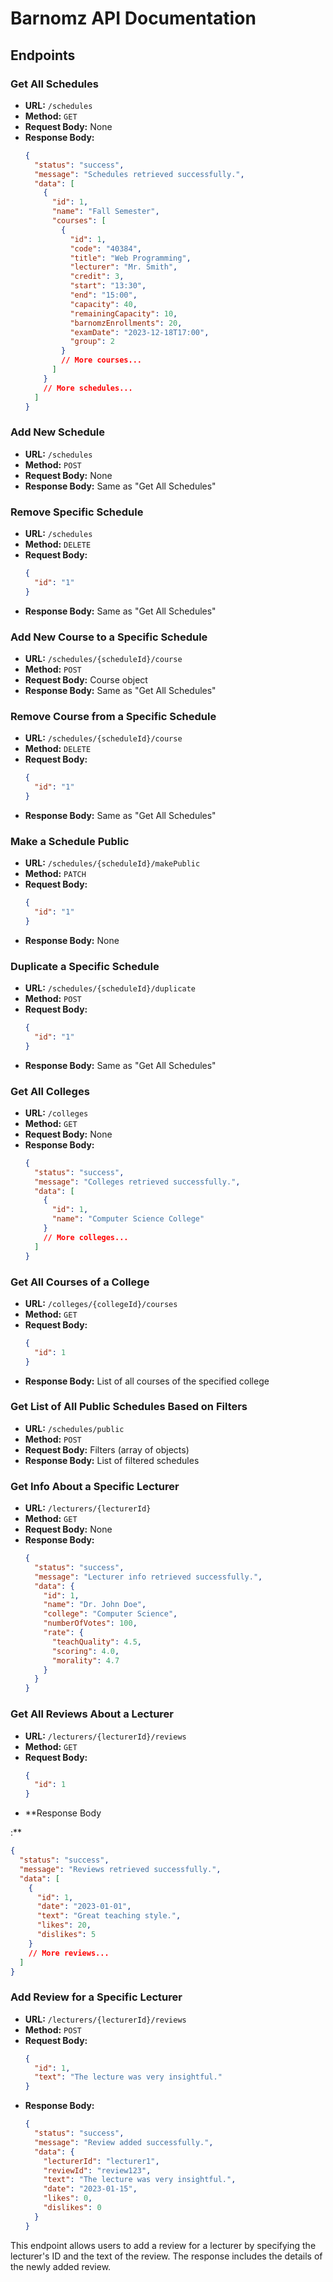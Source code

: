 # Barnomz API Documentation

## Endpoints

### Get All Schedules
- **URL:** `/schedules`
- **Method:** `GET`
- **Request Body:** None
- **Response Body:**
  ```json
  {
    "status": "success",
    "message": "Schedules retrieved successfully.",
    "data": [
      {
        "id": 1,
        "name": "Fall Semester",
        "courses": [
          {
            "id": 1,
            "code": "40384",
            "title": "Web Programming",
            "lecturer": "Mr. Smith",
            "credit": 3,
            "start": "13:30",
            "end": "15:00",
            "capacity": 40,
            "remainingCapacity": 10,
            "barnomzEnrollments": 20,
            "examDate": "2023-12-18T17:00",
            "group": 2
          }
          // More courses...
        ]
      }
      // More schedules...
    ]
  }
  

### Add New Schedule
- **URL:** `/schedules`
- **Method:** `POST`
- **Request Body:** None
- **Response Body:** Same as "Get All Schedules"

### Remove Specific Schedule
- **URL:** `/schedules`
- **Method:** `DELETE`
- **Request Body:**
  ```json
  {
    "id": "1"
  }
  ```
- **Response Body:** Same as "Get All Schedules"

### Add New Course to a Specific Schedule
- **URL:** `/schedules/{scheduleId}/course`
- **Method:** `POST`
- **Request Body:** Course object
- **Response Body:** Same as "Get All Schedules"

### Remove Course from a Specific Schedule
- **URL:** `/schedules/{scheduleId}/course`
- **Method:** `DELETE`
- **Request Body:**
  ```json
  {
    "id": "1"
  }
  ```
- **Response Body:** Same as "Get All Schedules"

### Make a Schedule Public
- **URL:** `/schedules/{scheduleId}/makePublic`
- **Method:** `PATCH`
- **Request Body:**
  ```json
  {
    "id": "1"
  }
  ```
- **Response Body:** None

### Duplicate a Specific Schedule
- **URL:** `/schedules/{scheduleId}/duplicate`
- **Method:** `POST`
- **Request Body:**
  ```json
  {
    "id": "1"
  }
  ```
- **Response Body:** Same as "Get All Schedules"

### Get All Colleges
- **URL:** `/colleges`
- **Method:** `GET`
- **Request Body:** None
- **Response Body:**
  ```json
  {
    "status": "success",
    "message": "Colleges retrieved successfully.",
    "data": [
      {
        "id": 1,
        "name": "Computer Science College"
      }
      // More colleges...
    ]
  }
  ```

### Get All Courses of a College
- **URL:** `/colleges/{collegeId}/courses`
- **Method:** `GET`
- **Request Body:**
  ```json
  {
    "id": 1
  }
  ```
- **Response Body:** List of all courses of the specified college

### Get List of All Public Schedules Based on Filters
- **URL:** `/schedules/public`
- **Method:** `POST`
- **Request Body:** Filters (array of objects)
- **Response Body:** List of filtered schedules

### Get Info About a Specific Lecturer
- **URL:** `/lecturers/{lecturerId}`
- **Method:** `GET`
- **Request Body:** None
- **Response Body:**
  ```json
  {
    "status": "success",
    "message": "Lecturer info retrieved successfully.",
    "data": {
      "id": 1,
      "name": "Dr. John Doe",
      "college": "Computer Science",
      "numberOfVotes": 100,
      "rate": {
        "teachQuality": 4.5,
        "scoring": 4.0,
        "morality": 4.7
      }
    }
  }
  ```

### Get All Reviews About a Lecturer
- **URL:** `/lecturers/{lecturerId}/reviews`
- **Method:** `GET`
- **Request Body:**
  ```json
  {
    "id": 1
  }
  ```
- **Response Body

:**
  ```json
  {
    "status": "success",
    "message": "Reviews retrieved successfully.",
    "data": [
      {
        "id": 1,
        "date": "2023-01-01",
        "text": "Great teaching style.",
        "likes": 20,
        "dislikes": 5
      }
      // More reviews...
    ]
  }
  ```

### Add Review for a Specific Lecturer
- **URL:** `/lecturers/{lecturerId}/reviews`
- **Method:** `POST`
- **Request Body:**
  ```json
  {
    "id": 1,
    "text": "The lecture was very insightful."
  }
  ```
- **Response Body:**
  ```json
  {
    "status": "success",
    "message": "Review added successfully.",
    "data": {
      "lecturerId": "lecturer1",
      "reviewId": "review123",
      "text": "The lecture was very insightful.",
      "date": "2023-01-15",
      "likes": 0,
      "dislikes": 0
    }
  }
  ```


This endpoint allows users to add a review for a lecturer by specifying the lecturer's ID and the text of the review. The response includes the details of the newly added review.

